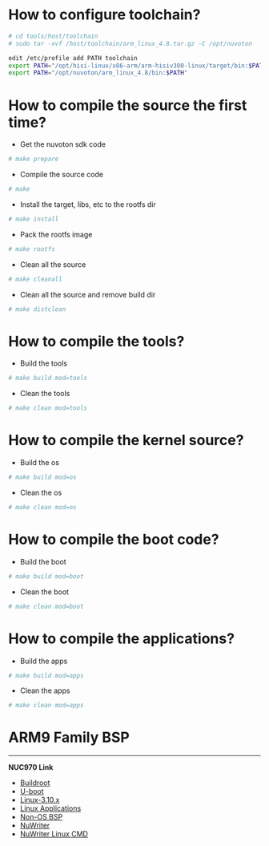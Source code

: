 # How to configure toolchain?
``` bash
# cd tools/host/toolchain
# sudo tar -xvf /host/toolchain/arm_linux_4.8.tar.gz -C /opt/nuvoton
```

``` bash
edit /etc/profile add PATH toolchain 
export PATH="/opt/hisi-linux/x86-arm/arm-hisiv300-linux/target/bin:$PATH" 
export PATH="/opt/nuvoton/arm_linux_4.8/bin:$PATH" 
```

# How to compile the source the first time?
* Get the nuvoton sdk code
``` bash
# make prepare
```

* Compile the source code
``` bash
# make
```

* Install the target, libs, etc to the rootfs dir
``` bash
# make install
```

* Pack the rootfs image
``` bash
# make rootfs
```

* Clean all the source
``` bash
# make cleanall
```

* Clean all the source and remove build dir
``` bash
# make distclean
```

# How to compile the tools?
* Build the tools
``` bash
# make build mod=tools
```
* Clean the tools
``` bash
# make clean mod=tools
```

# How to compile the kernel source?
* Build the os
``` bash
# make build mod=os
```
* Clean the os
``` bash
# make clean mod=os
```

# How to compile the boot code?
* Build the boot
``` bash
# make build mod=boot
```
* Clean the boot
``` bash
# make clean mod=boot
```

# How to compile the applications?
* Build the apps
``` bash
# make build mod=apps
```
* Clean the apps
``` bash
# make clean mod=apps
```

# ARM9 Family BSP
---
**NUC970 Link**
- [Buildroot](https://gitee.com/OpenNuvoton/NUC970_Buildroot)
- [U-boot](https://gitee.com/OpenNuvoton/NUC970_U-Boot_v2016.11)
- [Linux-3.10.x](https://gitee.com/OpenNuvoton/NUC970_Linux_Kernel)
- [Linux Applications](https://gitee.com/OpenNuvoton/NUC970_Linux_Applications)
- [Non-OS BSP](https://gitee.com/OpenNuvoton/NUC970_NonOS_BSP)
- [NuWriter](https://gitee.com/OpenNuvoton/NUC970_NuWriter)
- [NuWriter Linux CMD](https://gitee.com/OpenNuvoton/NUC970_NuWriter_CMD)

